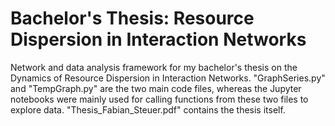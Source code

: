 # Bachelor's Thesis: Resource Dispersion in Interaction Networks
Network and data analysis framework for my bachelor's thesis on the Dynamics of Resource Dispersion in Interaction Networks. "GraphSeries.py" and "TempGraph.py" are the two main code files, whereas the Jupyter notebooks were mainly used for calling functions from these two files to explore data. "Thesis_Fabian_Steuer.pdf" contains the thesis itself.

